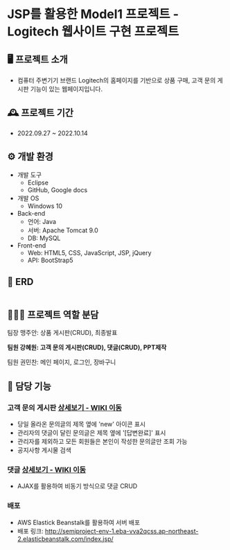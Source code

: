 # JSP를 활용한 Model1 프로젝트 - Logitech 웹사이트 구현 프로젝트

## 🖥️ 프로젝트 소개
- 컴퓨터 주변기기 브랜드 Logitech의 홈페이지를 기반으로 상품 구매, 고객 문의 게시판 기능이 있는 웹페이지입니다. 

## 🕰️ 프로젝트 기간
- 2022.09.27 ~ 2022.10.14

## ⚙️ 개발 환경
- 개발 도구
    - Eclipse
    - GitHub, Google docs
- 개발 OS
    - Windows 10
- Back-end
    - 언어: Java
    - 서버: Apache Tomcat 9.0
    - DB: MySQL
- Front-end
    - Web: HTML5, CSS, JavaScript, JSP, jQuery
    - API: BootStrap5

## 📜 ERD
<img src="https://user-images.githubusercontent.com/106582252/210236788-617c185d-fbda-4064-bd52-2fa8674c8dfa.png" alt=""></img>


## 🧑‍🤝‍🧑 프로젝트 역할 분담
팀장 맹주안: 상품 게시판(CRUD), 최종발표


<b>팀원 강혜원: 고객 문의 게시판(CRUD), 댓글(CRUD), PPT제작</b>


팀원 권민찬: 메인 페이지, 로그인, 장바구니

## 📌 담당 기능
### 고객 문의 게시판 [상세보기 - WIKI 이동](https://github.com/InsooHan/mainssangproject/wiki/Main-%ED%8E%98%EC%9D%B4%EC%A7%80-%EC%A3%BC%EC%9A%94-%EA%B8%B0%EB%8A%A5-%EC%86%8C%EA%B0%9C)
- 당일 올라온 문의글의 제목 옆에 'new' 아이콘 표시
- 관리자의 댓글이 달린 문의글은 제목 옆에 '[답변완료]' 표시
- 관리자를 제외하고 모든 회원들은 본인이 작성한 문의글만 조회 가능
- 공지사항 게시물 검색

### 댓글 [상세보기 - WIKI 이동](https://github.com/InsooHan/mainssangproject/wiki/%EB%A1%9C%EA%B7%B8%EC%9D%B8-%EC%A3%BC%EC%9A%94-%EA%B8%B0%EB%8A%A5-%EC%86%8C%EA%B0%9C)
- AJAX를 활용하여 비동기 방식으로 댓글 CRUD

### 배포
- AWS Elastick Beanstalk를 활용하여 서버 배포
- 배포 링크: <http://semiproject-env-1.eba-vva2qcss.ap-northeast-2.elasticbeanstalk.com/index.jsp/>
